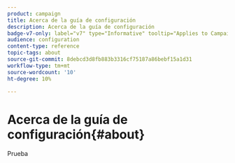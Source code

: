```yaml
---
product: campaign
title: Acerca de la guía de configuración
description: Acerca de la guía de configuración
badge-v7-only: label="v7" type="Informative" tooltip="Applies to Campaign Classic v7 only"
audience: configuration
content-type: reference
topic-tags: about
source-git-commit: 8debcd3d8fb883b3316cf75187a86bebf15a1d31
workflow-type: tm+mt
source-wordcount: '10'
ht-degree: 10%

---
```



# Acerca de la guía de configuración{#about}



Prueba


